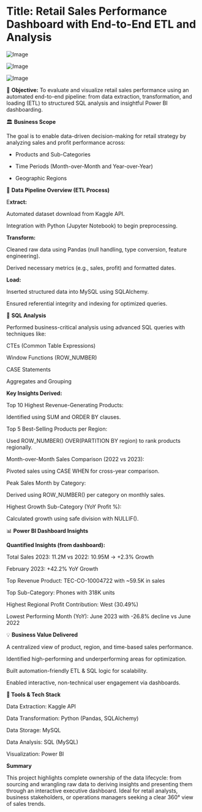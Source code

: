 # Title: Retail Sales Performance Dashboard with End-to-End ETL and Analysis
![Image](https://github.com/user-attachments/assets/b10a49ae-df0d-429a-ac70-23d739cb4741)

![Image](https://github.com/user-attachments/assets/c40c6b8c-e588-4851-80d3-9288b722055d)

![Image](https://github.com/user-attachments/assets/e8dae8b1-14d5-4cc4-bc83-6201ec68384c)

📝 **Objective:**
To evaluate and visualize retail sales performance using an automated end-to-end pipeline: from data extraction, transformation, and loading (ETL) to structured SQL analysis and insightful Power BI dashboarding.

🏛️ **Business Scope**

The goal is to enable data-driven decision-making for retail strategy by analyzing sales and profit performance across:

   - Products and Sub-Categories

   - Time Periods (Month-over-Month and Year-over-Year)

   - Geographic Regions

🧰 **Data Pipeline Overview (ETL Process)**

E**xtract:**

Automated dataset download from Kaggle API.

Integration with Python (Jupyter Notebook) to begin preprocessing.

**Transform:**

Cleaned raw data using Pandas (null handling, type conversion, feature engineering).

Derived necessary metrics (e.g., sales, profit) and formatted dates.

**Load:**

Inserted structured data into MySQL using SQLAlchemy.

Ensured referential integrity and indexing for optimized queries.

🔢 **SQL Analysis**

Performed business-critical analysis using advanced SQL queries with techniques like:

CTEs (Common Table Expressions)

Window Functions (ROW_NUMBER)

CASE Statements

Aggregates and Grouping

**Key Insights Derived:**

Top 10 Highest Revenue-Generating Products:

Identified using SUM and ORDER BY clauses.

Top 5 Best-Selling Products per Region:

Used ROW_NUMBER() OVER(PARTITION BY region) to rank products regionally.

Month-over-Month Sales Comparison (2022 vs 2023):

Pivoted sales using CASE WHEN for cross-year comparison.

Peak Sales Month by Category:

Derived using ROW_NUMBER() per category on monthly sales.

Highest Growth Sub-Category (YoY Profit %):

Calculated growth using safe division with NULLIF().

📊 **Power BI Dashboard Insights**

**Quantified Insights (from dashboard):**

Total Sales 2023: 11.2M vs 2022: 10.95M → +2.3% Growth

February 2023: +42.2% YoY Growth

Top Revenue Product: TEC-CO-10004722 with ~59.5K in sales

Top Sub-Category: Phones with 318K units

Highest Regional Profit Contribution: West (30.49%)

Lowest Performing Month (YoY): June 2023 with -26.8% decline vs June 2022

💡 **Business Value Delivered**

A centralized view of product, region, and time-based sales performance.

Identified high-performing and underperforming areas for optimization.

Built automation-friendly ETL & SQL logic for scalability.

Enabled interactive, non-technical user engagement via dashboards.

**🔧 Tools & Tech Stack**

Data Extraction: Kaggle API

Data Transformation: Python (Pandas, SQLAlchemy)

Data Storage: MySQL

Data Analysis: SQL (MySQL)

Visualization: Power BI

**Summary**

This project highlights complete ownership of the data lifecycle: from sourcing and wrangling raw data to deriving insights and presenting them through an interactive executive dashboard. Ideal for retail analysts, business stakeholders, or operations managers seeking a clear 360° view of sales trends.


